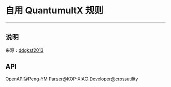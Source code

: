 # 自用 QuantumultX 规则

---

## 说明

来源：[ddgksf2013](https://github.com/ddgksf2013)

## API

[OpenAPI](https://github.com/Peng-YM/QuanX/tree/master/Tools/OpenAPI)@[Peng-YM](https://github.com/Peng-YM)
[Parser](https://github.com/KOP-XIAO/QuantumultX)@[KOP-XIAO](https://github.com/KOP-XIAO)
[Developer](https://github.com/crossutility/Quantumult-X)@[crossutility](https://github.com/crossutility/Quantumult-X)